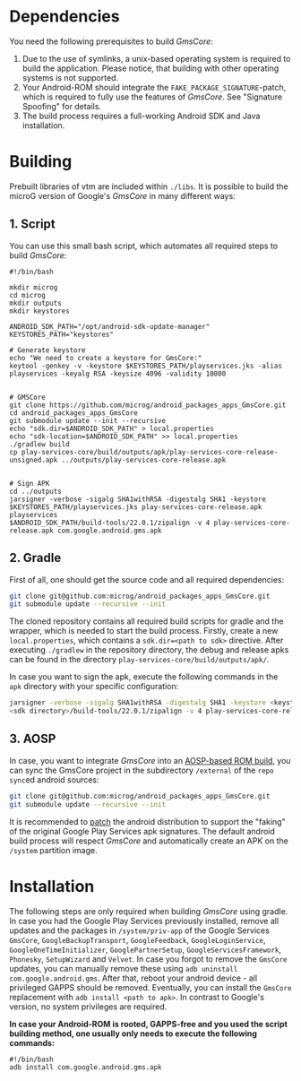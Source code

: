 # Dependencies
You need the following prerequisites to build *GmsCore*:

1. Due to the use of symlinks, a unix-based operating system is required to build the application. Please notice, that building with other operating systems is not supported.
2. Your Android-ROM should integrate the `FAKE_PACKAGE_SIGNATURE`-patch, which is required to fully use the features of *GmsCore*. See "Signature Spoofing" for details.
3. The build process requires a full-working Android SDK and Java installation.

# Building

Prebuilt libraries of vtm are included within ```./libs```. It is possible to build the microG version of Google's *GmsCore* in many different ways:

## 1. Script
You can use this small bash script, which automates all required steps to build *GmsCore*:

```shell
#!/bin/bash

mkdir microg
cd microg
mkdir outputs
mkdir keystores

ANDROID_SDK_PATH="/opt/android-sdk-update-manager"
KEYSTORES_PATH="keystores"

# Generate keystore
echo "We need to create a keystore for GmsCore:"
keytool -genkey -v -keystore $KEYSTORES_PATH/playservices.jks -alias playservices -keyalg RSA -keysize 4096 -validity 10000


# GMSCore
git clone https://github.com/microg/android_packages_apps_GmsCore.git
cd android_packages_apps_GmsCore
git submodule update --init --recursive
echo "sdk.dir=$ANDROID_SDK_PATH" > local.properties
echo "sdk-location=$ANDROID_SDK_PATH" >> local.properties
./gradlew build
cp play-services-core/build/outputs/apk/play-services-core-release-unsigned.apk ../outputs/play-services-core-release.apk


# Sign APK
cd ../outputs
jarsigner -verbose -sigalg SHA1withRSA -digestalg SHA1 -keystore $KEYSTORES_PATH/playservices.jks play-services-core-release.apk playservices
$ANDROID_SDK_PATH/build-tools/22.0.1/zipalign -v 4 play-services-core-release.apk com.google.android.gms.apk
```

## 2. Gradle
First of all, one should get the source code and all required dependencies:

```bash
git clone git@github.com:microg/android_packages_apps_GmsCore.git
git submodule update --recursive --init
```

The cloned repository contains all required build scripts for gradle and the wrapper, which is needed to start the build process. Firstly, create a new `local.properties`, which contains a `sdk.dir=<path to sdk>` directive. After executing `./gradlew` in the repository directory, the debug and release apks can be found in the directory `play-services-core/build/outputs/apk/`.

In case you want to sign the apk, execute the following commands in the `apk` directory with your specific configuration:
```bash
jarsigner -verbose -sigalg SHA1withRSA -digestalg SHA1 -keystore <keystore> play-services-core-release-unsigned.apk <key name>
<sdk directory>/build-tools/22.0.1/zipalign -v 4 play-services-core-release-unsigned.apk play-services-core-release.apk
```

## 3. AOSP
In case, you want to integrate *GmsCore* into an [AOSP-based ROM build](https://source.android.com/source/initializing.html), you can sync the GmsCore project in the subdirectory `/external` of the `repo sync`ed android sources:

```bash
git clone git@github.com:microg/android_packages_apps_GmsCore.git
git submodule update --recursive --init
```

 It is recommended to [patch](https://raw.githubusercontent.com/microg/android_packages_apps_GmsCore/master/android_frameworks_base%2BFAKE_PACKAGE_SIGNATURE.patch) the android distribution to support the "faking" of the original Google Play Services apk signatures. The default android build process will respect *GmsCore* and automatically create an APK on the `/system` partition image.

# Installation

The following steps are only required when building *GmsCore* using gradle. In case you had the Google Play Services previously installed, remove all updates and the packages in `/system/priv-app` of the Google Services `GmsCore`, `GoogleBackupTransport`, `GoogleFeedback`, `GoogleLoginService`, `GoogleOneTimeInitializer`, `GooglePartnerSetup`, `GoogleServicesFramework`, `Phonesky`, `SetupWizard` and `Velvet`. In case you forgot to remove the `GmsCore` updates, you can manually remove these using `adb uninstall com.google.android.gms`. After that, reboot your android device - all privileged GAPPS should be removed. Eventually, you can install the `GmsCore` replacement with `adb install <path to apk>`. In contrast to Google's version, no system privileges are required.



**In case your Android-ROM is rooted, GAPPS-free and you used the script building method, one usually only needs to execute the following commands:**
```shell
#!/bin/bash
adb install com.google.android.gms.apk
```